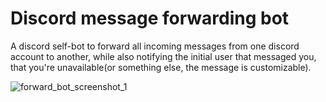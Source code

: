 # Discord message forwarding bot

A discord self-bot to forward all incoming messages from one discord account to another, while also notifying the initial user that messaged you, that you're unavailable(or something else, the message is customizable).

![forward_bot_screenshot_1](https://i.imgur.com/uKzMwcn.png)

